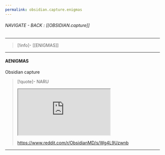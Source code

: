```yaml
---
permalink: obsidian.capture.enigmas
---
```


###### NAVIGATE - BACK :  [[OBSIDIAN.capture]]
----
>[!info]- [[ENIGMAS]]
----
#### AENIGMAS




Obsidian capture
>[!quote]- NARU
><iframe allowfullscreen allow="accelerometer; autoplay; clipboard-write; encrypted-media; gyroscope; picture-in-picture" src="https://www.reddit.com/r/ObsidianMD/s/Wg4L9Uzwnb" class="iframe-container iframe-generic"></iframe>
>
>https://www.reddit.com/r/ObsidianMD/s/Wg4L9Uzwnb

------
